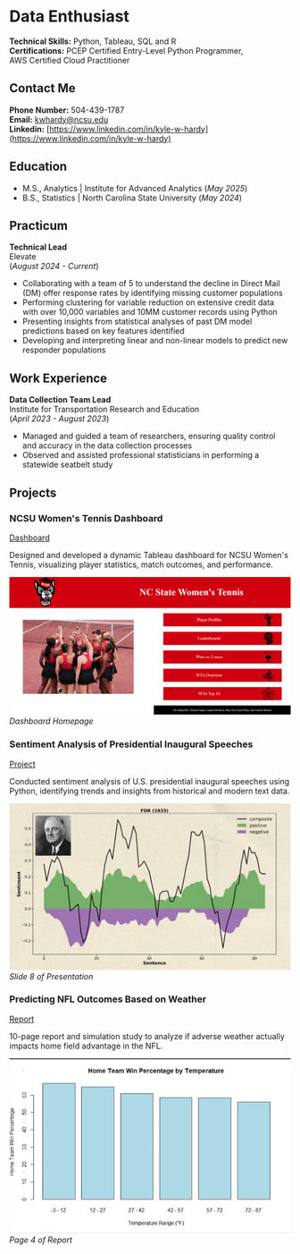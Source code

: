 # Data Enthusiast 

**Technical Skills:** Python, Tableau, SQL and R   
**Certifications:** PCEP Certified Entry-Level Python Programmer,  
AWS Certified Cloud Practitioner  

## Contact Me 
**Phone Number:** 504-439-1787     
**Email:** kwhardy@ncsu.edu  
**Linkedin:** [https://www.linkedin.com/in/kyle-w-hardy](https://www.linkedin.com/in/kyle-w-hardy)  

## Education 
- M.S., Analytics | Institute for Advanced Analytics (_May 2025_)
- B.S., Statistics | North Carolina State University (_May 2024_)

## Practicum  
**Technical Lead**  
Elevate  
(_August 2024 - Current_)  
- Collaborating with a team of 5 to understand the decline in Direct Mail (DM) offer response rates by identifying missing customer populations
- Performing clustering for variable reduction on extensive credit data with over 10,000 variables and 10MM customer records using Python
- Presenting insights from statistical analyses of past DM model predictions based on key features identified
- Developing and interpreting linear and non-linear models to predict new responder populations

## Work Experience
**Data Collection Team Lead**           
Institute for Transportation Research and Education     
(_April 2023 - August 2023_)
- Managed and guided a team of researchers, ensuring quality control and accuracy in the data collection processes
- Observed and assisted professional statisticians in performing a statewide seatbelt study

## Projects

### NCSU Women's Tennis Dashboard
[Dashboard](https://public.tableau.com/app/profile/landon.docherty/viz/NCSUWomensTennis-3-2-2/HomePage)

Designed and developed a dynamic Tableau dashboard for NCSU Women's Tennis, visualizing player statistics, match outcomes, and performance.

![Dashboard Home Page](Dashboard.png)
_Dashboard Homepage_

### Sentiment Analysis of Presidential Inaugural Speeches
[Project](./Text%20Analytics/Orange%207%20Text%20Analytics.pdf)

Conducted sentiment analysis of U.S. presidential inaugural speeches using Python, identifying trends and insights from historical and modern text data.

![FDR Speech Sentiment](./Text%20Analytics/FDR_Speech.png)
_Slide 8 of Presentation_

### Predicting NFL Outcomes Based on Weather
[Report](Predicting_NFL_Outcomes_Based_on_Weather.pdf)

10-page report and simulation study to analyze if adverse weather actually impacts home field advantage in the NFL.

![Home Team Win Percentage by Temperature](Weather_Graph.png)
_Page 4 of Report_




